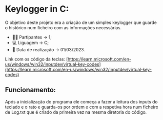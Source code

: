 # Keylogger in C:

O objetivo deste projeto era a criação de um simples keylogger que guarde o histórico num ficheiro com as informações necessárias.

- 👩‍💻 Partipantes → 1;
- 💻 Liguagem → C;
- 📅 Data de realização → 01/03/2023.

Link com os código da teclas: [https://learn.microsoft.com/en-us/windows/win32/inputdev/virtual-key-codes](https://learn.microsoft.com/en-us/windows/win32/inputdev/virtual-key-codes)

## Funcionamento:

Após a inicialização do programa ele começa a fazer a leitura dos inputs do teclado e o rato e guarda-os por ordem e com a respetiva hora num ficheiro de Log.txt que é criado da primeira vez na mesma diretoria do código.
